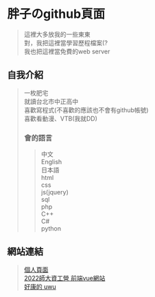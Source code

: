# 胖子のgithub頁面
> 這裡大多放我的一些東東 <br>
> 對，我把這裡當學習歷程檔案(?  <br>
> 我也把這裡當免費的web server <br>
## 自我介紹
> 一枚肥宅 <br>
> 就讀台北市中正高中 <br>
> 喜歡寫程式(不喜歡的應該也不會有github帳號) <br>
> 喜歡看動漫、VTB(我就DD) <br>
> ### 會的語言 <br>
>> 中文  <br> English  <br> 日本語 <br> html <br> css <br> js(jquery) <br> sql <br> php <br> C++ <br> C# <br> python
## 網站連結
> [個人頁面](http://chiu20060726.tk/) <br>
> [2022師大資工營 前端vue網站](https://chiu20060726.github.io/ntnu-csie-2022/)<br>
> [好康的 uwu](https://youtu.be/dQw4w9WgXcQ)
